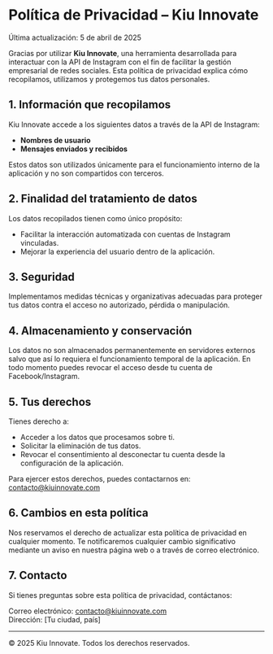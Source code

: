 # Política de Privacidad – Kiu Innovate

Última actualización: 5 de abril de 2025

Gracias por utilizar **Kiu Innovate**, una herramienta desarrollada para interactuar con la API de Instagram con el fin de facilitar la gestión empresarial de redes sociales. Esta política de privacidad explica cómo recopilamos, utilizamos y protegemos tus datos personales.

## 1. Información que recopilamos

Kiu Innovate accede a los siguientes datos a través de la API de Instagram:
- **Nombres de usuario**
- **Mensajes enviados y recibidos**

Estos datos son utilizados únicamente para el funcionamiento interno de la aplicación y no son compartidos con terceros.

## 2. Finalidad del tratamiento de datos

Los datos recopilados tienen como único propósito:
- Facilitar la interacción automatizada con cuentas de Instagram vinculadas.
- Mejorar la experiencia del usuario dentro de la aplicación.

## 3. Seguridad

Implementamos medidas técnicas y organizativas adecuadas para proteger tus datos contra el acceso no autorizado, pérdida o manipulación.

## 4. Almacenamiento y conservación

Los datos no son almacenados permanentemente en servidores externos salvo que así lo requiera el funcionamiento temporal de la aplicación. En todo momento puedes revocar el acceso desde tu cuenta de Facebook/Instagram.

## 5. Tus derechos

Tienes derecho a:
- Acceder a los datos que procesamos sobre ti.
- Solicitar la eliminación de tus datos.
- Revocar el consentimiento al desconectar tu cuenta desde la configuración de la aplicación.

Para ejercer estos derechos, puedes contactarnos en: contacto@kiuinnovate.com

## 6. Cambios en esta política

Nos reservamos el derecho de actualizar esta política de privacidad en cualquier momento. Te notificaremos cualquier cambio significativo mediante un aviso en nuestra página web o a través de correo electrónico.

## 7. Contacto

Si tienes preguntas sobre esta política de privacidad, contáctanos:

Correo electrónico: contacto@kiuinnovate.com  
Dirección: [Tu ciudad, país]  

---

© 2025 Kiu Innovate. Todos los derechos reservados.
